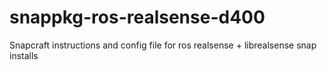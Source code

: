 # snappkg-ros-realsense-d400
Snapcraft instructions and config file for ros realsense + librealsense snap installs
